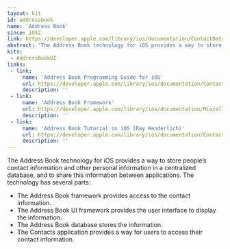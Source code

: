 ```yaml
---
layout: kit
id: addressbook 
name: 'Address Book'
since: iOS2
link: https://developer.apple.com/library/ios/documentation/ContactData/Conceptual/AddressBookProgrammingGuideforiPhone/Introduction.html
abstract: "The Address Book technology for iOS provides a way to store people’s contact information and other personal information in a centralized database, and to share this information between applications."
kits:
 - AddressBookUI
links:
 - link:
     name: 'Address Book Programming Guide for iOS'
     url: https://developer.apple.com/library/ios/documentation/ContactData/Conceptual/AddressBookProgrammingGuideforiPhone/Introduction.html
     description: ''
 - link:
     name: 'Address Book Framework'
     url: https://developer.apple.com/library/ios/documentation/Miscellaneous/Conceptual/iPhoneOSTechOverview/CoreServicesLayer/CoreServicesLayer.html#//apple_ref/doc/uid/TP40007898-CH10-SW13
     description: ''
 - link:
     name: 'Address Book Tutorial in iOS (Ray Wenderlich)'
     url: https://developer.apple.com/library/ios/documentation/ContactData/Conceptual/AddressBookProgrammingGuideforiPhone/Introduction.html
     description: ''
---
```


The Address Book technology for iOS provides a way to store people’s contact information and other personal information in a centralized database, and to share this information between applications. The technology has several parts:

* The Address Book framework provides access to the contact information.
* The Address Book UI framework provides the user interface to display the information.
* The Address Book database stores the information.
* The Contacts application provides a way for users to access their contact information.
